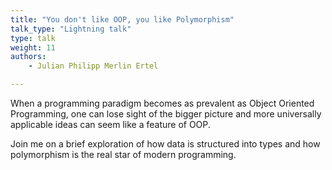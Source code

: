 ```yaml
---
title: "You don't like OOP, you like Polymorphism"
talk_type: "Lightning talk"
type: talk
weight: 11
authors:
    - Julian Philipp Merlin Ertel

---
```

When a programming paradigm becomes as prevalent as Object Oriented Programming, one can lose sight of the bigger picture and more universally applicable ideas can seem like a feature of OOP.
Join me on a brief exploration of how data is structured into types and how polymorphism is the real star of modern programming.
